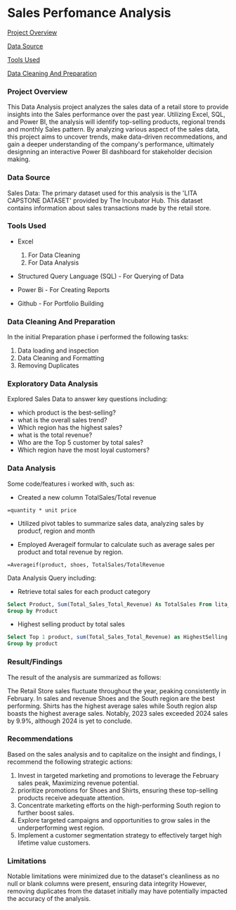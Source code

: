 # Sales Perfomance Analysis 

[Project Overview](#project-overview)

[Data Source](#data-source)

[Tools Used](#tools-used)

[Data Cleaning And Preparation](#data-cleaning-and-preparation)

### Project Overview

This Data Analysis project analyzes the sales data of a retail store to provide insights into the Sales performance over the past year. Utilizing Excel, SQL, and Power BI, the analysis will identify top-selling products, regional trends and monthly Sales pattern. By analyzing various aspect of the sales data, this project aims to uncover trends, make data-driven recommedations, and gain a deeper understanding of the company's performance, ultimately designning an interactive Power BI dashboard for stakeholder decision making.  

### Data Source 

Sales Data: The primary dataset used for this analysis is the 'LITA CAPSTONE DATASET' provided by The Incubator Hub. This dataset contains information about sales transactions made by the retail store. 

### Tools Used

- Excel
  1. For Data Cleaning
  2. For Data Analysis 

- Structured Query Language (SQL) - For Querying of Data

- Power Bi - For Creating Reports  
 
- Github - For Portfolio Building

### Data Cleaning And Preparation

In the initial Preparation phase i performed the following tasks: 
1. Data loading and inspection
2. Data Cleaning and Formatting 
3. Removing Duplicates

### Exploratory Data Analysis

Explored Sales Data to answer key questions including: 

 - which product is the best-selling? 
 - what is the overall sales trend?
 - Which region has the highest sales?
 - what is the total revenue?
 - Who are the Top 5 customer by total sales?
 - Which region have the most loyal customers?
   
### Data Analysis

Some code/features i worked with, such as: 

- Created a new column TotalSales/Total revenue
```Excel
=quantity * unit price
```
- Utilized pivot tables to summarize sales data, analyzing sales by producf, region and month
  
- Employed Averageif formular to calculate such as average sales per product and total revenue by region.
```Excel
=Averageif(product, shoes, TotalSales/TotalRevenue
```

Data Analysis Query including: 
- Retrieve total sales for each product category 
```SQL
Select Product, Sum(Total_Sales_Total_Revenue) As TotalSales From lita_capstone_project
Group by Product
```
- Highest selling product by total sales
```SQL
Select Top 1 product, sum(Total_Sales_Total_Revenue) as HighestSelling from Total_Sales_Total_Revenue
Group by product
```

### Result/Findings

The result of the analysis are summarized as follows: 

The Retail Store sales fluctuate throughout the year, peaking consistently in February. In sales and revenue Shoes and the South region are the best performing. Shirts has the highest average sales while South region alsp boasts the highest average sales. Notably, 2023 sales exceeded 2024 sales by 9.9%, although 2024 is yet to conclude.

### Recommendations 

Based on the sales analysis and to capitalize on the insight and findings, I recommend the following strategic actions: 

1. Invest in targeted marketing and promotions to leverage the February sales peak, Maximizing revenue potential.
2. prioritize promotions for Shoes and Shirts, ensuring these top-selling products receive adequate attention.
3. Concentrate marketing efforts on the high-performing South region to further boost sales. 
4. Explore targeted campaigns and opportunities to grow sales in the underperforming west region.
5. Implement a customer segmentation strategy to effectively target high lifetime value customers.

### Limitations

Notable limitations were minimized due to the dataset's cleanliness as  no null or blank columns were present, ensuring data integrity However, removing duplicates from the dataset initially may have potentially impacted the accuracy of the analysis.
